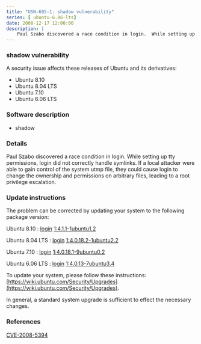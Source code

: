 ```yaml
---
title: "USN-695-1: shadow vulnerability"
series: [ ubuntu-6.06-lts]
date: 2008-12-17 12:00:00
description: |
    Paul Szabo discovered a race condition in login.  While setting up tty permissions, login did not correctly handle symlinks.  If a local attacker were able to gain control of the system utmp file, they could cause login to change the ownership and permissions on arbitrary files, leading to a root privilege escalation. 
--- 
```

 
 


### shadow vulnerability

A security issue affects these releases of Ubuntu and its derivatives:

* Ubuntu 8.10
* Ubuntu 8.04 LTS
* Ubuntu 7.10
* Ubuntu 6.06 LTS

### Software description

* shadow 

### Details

Paul Szabo discovered a race condition in login. While setting up tty permissions, login did not correctly handle symlinks. If a local attacker were able to gain control of the system utmp file, they could cause login to change the ownership and permissions on arbitrary files, leading to a root privilege escalation. 

### Update instructions

The problem can be corrected by updating your system to the following package version:

Ubuntu 8.10
 : [login](https://launchpad.net/ubuntu/+source/shadow) <span> [1:4.1.1-1ubuntu1.2](https://launchpad.net/ubuntu/+source/shadow/1:4.1.1-1ubuntu1.2) </span> 

Ubuntu 8.04 LTS
 : [login](https://launchpad.net/ubuntu/+source/shadow) <span> [1:4.0.18.2-1ubuntu2.2](https://launchpad.net/ubuntu/+source/shadow/1:4.0.18.2-1ubuntu2.2) </span> 

Ubuntu 7.10
 : [login](https://launchpad.net/ubuntu/+source/shadow) <span> [1:4.0.18.1-9ubuntu0.2](https://launchpad.net/ubuntu/+source/shadow/1:4.0.18.1-9ubuntu0.2) </span> 

Ubuntu 6.06 LTS
 : [login](https://launchpad.net/ubuntu/+source/shadow) <span> [1:4.0.13-7ubuntu3.4](https://launchpad.net/ubuntu/+source/shadow/1:4.0.13-7ubuntu3.4) </span> 

To update your system, please follow these instructions: [https://wiki.ubuntu.com/Security/Upgrades](https://wiki.ubuntu.com/Security/Upgrades).

In general, a standard system upgrade is sufficient to effect the necessary changes. 

### References

 
 [CVE-2008-5394](http://people.ubuntu.com/~ubuntu-security/cve/CVE-2008-5394)
 

